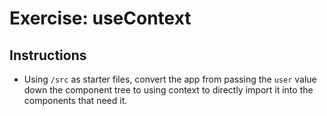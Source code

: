 # Exercise: useContext

## Instructions

- Using `/src` as starter files, convert the app from passing the `user` value down the component tree to using context to directly import it into the components that need it. 
